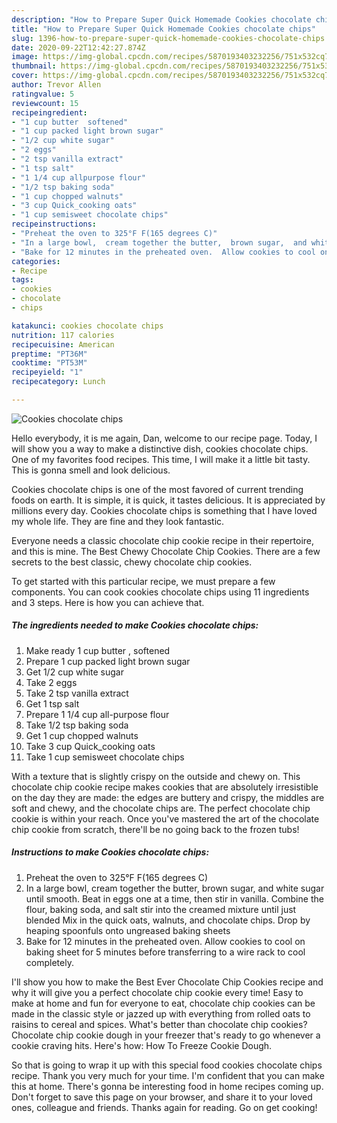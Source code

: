 ```yaml
---
description: "How to Prepare Super Quick Homemade Cookies chocolate chips"
title: "How to Prepare Super Quick Homemade Cookies chocolate chips"
slug: 1396-how-to-prepare-super-quick-homemade-cookies-chocolate-chips
date: 2020-09-22T12:42:27.874Z
image: https://img-global.cpcdn.com/recipes/5870193403232256/751x532cq70/cookies-chocolate-chips-recipe-main-photo.jpg
thumbnail: https://img-global.cpcdn.com/recipes/5870193403232256/751x532cq70/cookies-chocolate-chips-recipe-main-photo.jpg
cover: https://img-global.cpcdn.com/recipes/5870193403232256/751x532cq70/cookies-chocolate-chips-recipe-main-photo.jpg
author: Trevor Allen
ratingvalue: 5
reviewcount: 15
recipeingredient:
- "1 cup butter  softened"
- "1 cup packed light brown sugar"
- "1/2 cup white sugar"
- "2 eggs"
- "2 tsp vanilla extract"
- "1 tsp salt"
- "1 1/4 cup allpurpose flour"
- "1/2 tsp baking soda"
- "1 cup chopped walnuts"
- "3 cup Quick_cooking oats"
- "1 cup semisweet chocolate chips"
recipeinstructions:
- "Preheat the oven to 325°F F(165 degrees C)"
- "In a large bowl,  cream together the butter,  brown sugar,  and white sugar until smooth.  Beat in eggs one at a time,  then stir in vanilla.  Combine the flour,  baking soda,  and salt stir into the creamed mixture until just blended Mix in the quick oats,  walnuts,  and chocolate chips.  Drop by heaping spoonfuls onto ungreased baking sheets"
- "Bake for 12 minutes in the preheated oven.  Allow cookies to cool on baking sheet for 5 minutes before transferring to a wire rack to cool completely."
categories:
- Recipe
tags:
- cookies
- chocolate
- chips

katakunci: cookies chocolate chips 
nutrition: 117 calories
recipecuisine: American
preptime: "PT36M"
cooktime: "PT53M"
recipeyield: "1"
recipecategory: Lunch

---
```



![Cookies chocolate chips](https://img-global.cpcdn.com/recipes/5870193403232256/751x532cq70/cookies-chocolate-chips-recipe-main-photo.jpg)

Hello everybody, it is me again, Dan, welcome to our recipe page. Today, I will show you a way to make a distinctive dish, cookies chocolate chips. One of my favorites food recipes. This time, I will make it a little bit tasty. This is gonna smell and look delicious.

Cookies chocolate chips is one of the most favored of current trending foods on earth. It is simple, it is quick, it tastes delicious. It is appreciated by millions every day. Cookies chocolate chips is something that I have loved my whole life. They are fine and they look fantastic.

Everyone needs a classic chocolate chip cookie recipe in their repertoire, and this is mine. The Best Chewy Chocolate Chip Cookies. There are a few secrets to the best classic, chewy chocolate chip cookies.


To get started with this particular recipe, we must prepare a few components. You can cook cookies chocolate chips using 11 ingredients and 3 steps. Here is how you can achieve that.

<!--inarticleads1-->

##### The ingredients needed to make Cookies chocolate chips:

1. Make ready 1 cup butter , softened
1. Prepare 1 cup packed light brown sugar
1. Get 1/2 cup white sugar
1. Take 2 eggs
1. Take 2 tsp vanilla extract
1. Get 1 tsp salt
1. Prepare 1 1/4 cup all-purpose flour
1. Take 1/2 tsp baking soda
1. Get 1 cup chopped walnuts
1. Take 3 cup Quick_cooking oats
1. Take 1 cup semisweet chocolate chips


With a texture that is slightly crispy on the outside and chewy on. This chocolate chip cookie recipe makes cookies that are absolutely irresistible on the day they are made: the edges are buttery and crispy, the middles are soft and chewy, and the chocolate chips are. The perfect chocolate chip cookie is within your reach. Once you&#39;ve mastered the art of the chocolate chip cookie from scratch, there&#39;ll be no going back to the frozen tubs! 

<!--inarticleads2-->

##### Instructions to make Cookies chocolate chips:

1. Preheat the oven to 325°F F(165 degrees C)
1. In a large bowl,  cream together the butter,  brown sugar,  and white sugar until smooth.  Beat in eggs one at a time,  then stir in vanilla.  Combine the flour,  baking soda,  and salt stir into the creamed mixture until just blended Mix in the quick oats,  walnuts,  and chocolate chips.  Drop by heaping spoonfuls onto ungreased baking sheets
1. Bake for 12 minutes in the preheated oven.  Allow cookies to cool on baking sheet for 5 minutes before transferring to a wire rack to cool completely.


I&#39;ll show you how to make the Best Ever Chocolate Chip Cookies recipe and why it will give you a perfect chocolate chip cookie every time! Easy to make at home and fun for everyone to eat, chocolate chip cookies can be made in the classic style or jazzed up with everything from rolled oats to raisins to cereal and spices. What&#39;s better than chocolate chip cookies? Chocolate chip cookie dough in your freezer that&#39;s ready to go whenever a cookie craving hits. Here&#39;s how: How To Freeze Cookie Dough. 

So that is going to wrap it up with this special food cookies chocolate chips recipe. Thank you very much for your time. I'm confident that you can make this at home. There's gonna be interesting food in home recipes coming up. Don't forget to save this page on your browser, and share it to your loved ones, colleague and friends. Thanks again for reading. Go on get cooking!
